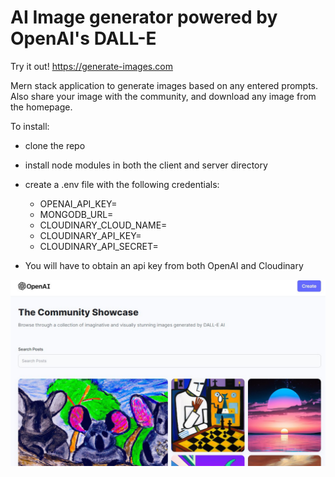 # AI Image generator powered by OpenAI's DALL-E

Try it out! https://generate-images.com

Mern stack application to generate images based on any entered prompts. Also share your image with the community, and download any image from the homepage.

To install:
  - clone the repo
  - install node modules in both the client and server directory
  - create a .env file with the following credentials: 
  
    -  OPENAI_API_KEY=
    -  MONGODB_URL=
    -  CLOUDINARY_CLOUD_NAME=
    -  CLOUDINARY_API_KEY=
    -  CLOUDINARY_API_SECRET=
  - You will have to obtain an api key from both OpenAI and Cloudinary
   
   ![image generator](client/public/dalle.jpg)

  
